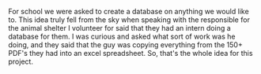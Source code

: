 For school we were asked to create a database on anything we would like to. This idea truly fell from the sky when speaking with the responsible for the animal shelter I volunteer for said that
they had an intern doing a database for them. I was curious and asked what sort of work was he doing, and they said that the guy was copying everything from the 150+ PDF's they had into
an excel spreadsheet. So, that's the whole idea for this project. 
